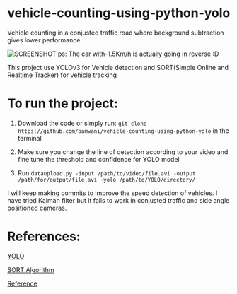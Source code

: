 # vehicle-counting-using-python-yolo

Vehicle counting in a conjusted traffic road where background subtraction gives lower performance.

![SCREENSHOT](https://github.com/bamwani/vehicle-counting-using-python-yolo/blob/master/Screenshot.png)
ps: The car with-1.5Km/h is actually going in reverse :D

This project use YOLOv3 for Vehicle detection and SORT(Simple Online and Realtime Tracker) for vehicle tracking

# To run the project:

1. Download the code or simply run: ``` git clone https://github.com/bamwani/vehicle-counting-using-python-yolo ``` in the terminal

2. Make sure you change the line of detection according to your video and fine tune the threshold and confidence for YOLO model

2. Run ```dataupload.py -input /path/to/video/file.avi -output /path/for/output/file.avi -yolo /path/to/YOLO/directory/``` 



I will keep making commits to improve the speed detection of vehicles. I have tried Kalman filter but it fails to work in conjusted traffic and side angle positioned cameras.



# References:


[YOLO](https://www.pyimagesearch.com/2018/11/12/yolo-object-detection-with-opencv/)

[SORT Algorithm](https://github.com/abewley/sort)

[Reference](https://github.com/guillelopez/python-traffic-counter-with-yolo-and-sort)


